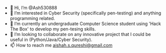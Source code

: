 - 👋 Hi, I’m @Ash530888
- 👀 I’m interested in Cyber Security (specifically pen-testing) and anything programming related.
- 🌱 I’m currently an undergraduate Computer Science student using 'Hack The Box' to develop my pen-tesing skills.
- 💞️ I’m looking to collaborate on any innovative project that I could be useful in (Python/Java/Cyber Security).
- 📫 How to reach me aishah.s.qureshi@gmail.com

<!---
Ash530888/Ash530888 is a ✨ special ✨ repository because its `README.md` (this file) appears on your GitHub profile.
You can click the Preview link to take a look at your changes.
--->
